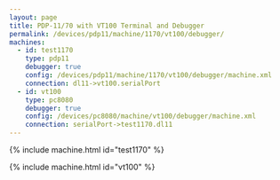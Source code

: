 ```yaml
---
layout: page
title: PDP-11/70 with VT100 Terminal and Debugger
permalink: /devices/pdp11/machine/1170/vt100/debugger/
machines:
  - id: test1170
    type: pdp11
    debugger: true
    config: /devices/pdp11/machine/1170/vt100/debugger/machine.xml
    connection: dl11->vt100.serialPort
  - id: vt100
    type: pc8080
    debugger: true
    config: /devices/pc8080/machine/vt100/debugger/machine.xml
    connection: serialPort->test1170.dl11
---
```


{% include machine.html id="test1170" %}

{% include machine.html id="vt100" %}
